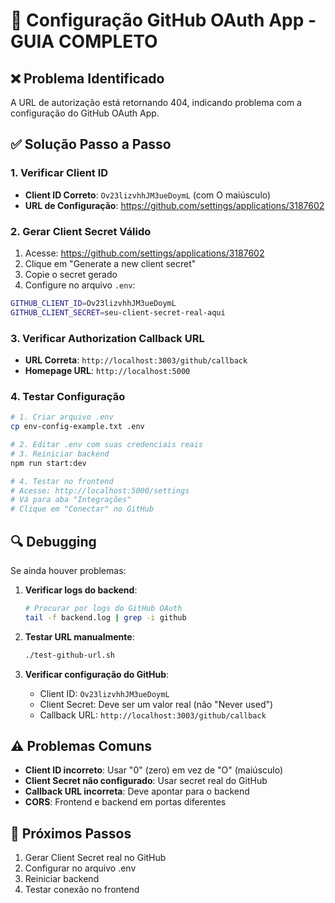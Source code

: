 # 🔧 Configuração GitHub OAuth App - GUIA COMPLETO

## ❌ Problema Identificado
A URL de autorização está retornando 404, indicando problema com a configuração do GitHub OAuth App.

## ✅ Solução Passo a Passo

### 1. Verificar Client ID
- **Client ID Correto**: `Ov23lizvhhJM3ueDoymL` (com O maiúsculo)
- **URL de Configuração**: https://github.com/settings/applications/3187602

### 2. Gerar Client Secret Válido
1. Acesse: https://github.com/settings/applications/3187602
2. Clique em "Generate a new client secret"
3. Copie o secret gerado
4. Configure no arquivo `.env`:

```bash
GITHUB_CLIENT_ID=Ov23lizvhhJM3ueDoymL
GITHUB_CLIENT_SECRET=seu-client-secret-real-aqui
```

### 3. Verificar Authorization Callback URL
- **URL Correta**: `http://localhost:3003/github/callback`
- **Homepage URL**: `http://localhost:5000`

### 4. Testar Configuração
```bash
# 1. Criar arquivo .env
cp env-config-example.txt .env

# 2. Editar .env com suas credenciais reais
# 3. Reiniciar backend
npm run start:dev

# 4. Testar no frontend
# Acesse: http://localhost:5000/settings
# Vá para aba "Integrações"
# Clique em "Conectar" no GitHub
```

## 🔍 Debugging
Se ainda houver problemas:

1. **Verificar logs do backend**:
   ```bash
   # Procurar por logs do GitHub OAuth
   tail -f backend.log | grep -i github
   ```

2. **Testar URL manualmente**:
   ```bash
   ./test-github-url.sh
   ```

3. **Verificar configuração do GitHub**:
   - Client ID: `Ov23lizvhhJM3ueDoymL`
   - Client Secret: Deve ser um valor real (não "Never used")
   - Callback URL: `http://localhost:3003/github/callback`

## ⚠️ Problemas Comuns
- **Client ID incorreto**: Usar "0" (zero) em vez de "O" (maiúsculo)
- **Client Secret não configurado**: Usar secret real do GitHub
- **Callback URL incorreta**: Deve apontar para o backend
- **CORS**: Frontend e backend em portas diferentes

## 🎯 Próximos Passos
1. Gerar Client Secret real no GitHub
2. Configurar no arquivo .env
3. Reiniciar backend
4. Testar conexão no frontend

